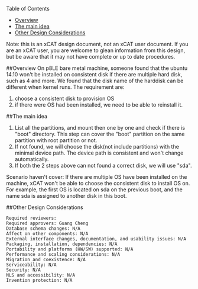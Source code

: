 <!-- START doctoc generated TOC please keep comment here to allow auto update -->
<!-- DON'T EDIT THIS SECTION, INSTEAD RE-RUN doctoc TO UPDATE -->
Table of Contents

- [Overview](#overview)
- [The main idea](#the-main-idea)
- [Other Design Considerations](#other-design-considerations)

<!-- END doctoc generated TOC please keep comment here to allow auto update -->



Note: this is an xCAT design document, not an xCAT user document. If you are an xCAT user, you are welcome to glean information from this design, but be aware that it may not have complete or up to date procedures.

##Overview
On p8LE bare metal machine, someone found that the ubuntu 14.10 won't be installed on consistent disk if there are multiple hard disk, such as 4 and more. We found that the disk name of the harddisk can be different when kernel runs. The requirement are:
1. choose a consistent disk to provision OS
2. if there were OS had been installed, we need to be able to reinstall it.  

##The main idea
1. List all the partitions, and mount then one by one and check if there is "boot" directory. This step can cover the "boot" partition on the same partition with root partition or not.
2. If not found, we will choose the disk(not include partitions) with the minimal device path. The device path is consistent and won't change automatically.
3. If both the 2 steps above can not found a correct disk, we will use "sda".

Scenario haven't cover:
If there are multiple OS have been installed on the machine, xCAT won't be able to choose the consistent disk to install OS on. For example, the first OS is located on sda on the previous boot, and the name sda is assigned to another disk in this boot.  


##Other Design Considerations

    Required reviewers:
    Required approvers: Guang Cheng
    Database schema changes: N/A
    Affect on other components: N/A
    External interface changes, documentation, and usability issues: N/A
    Packaging, installation, dependencies: N/A
    Portability and platforms (HW/SW) supported: N/A
    Performance and scaling considerations: N/A
    Migration and coexistence: N/A
    Serviceability: N/A
    Security: N/A
    NLS and accessibility: N/A
    Invention protection: N/A
